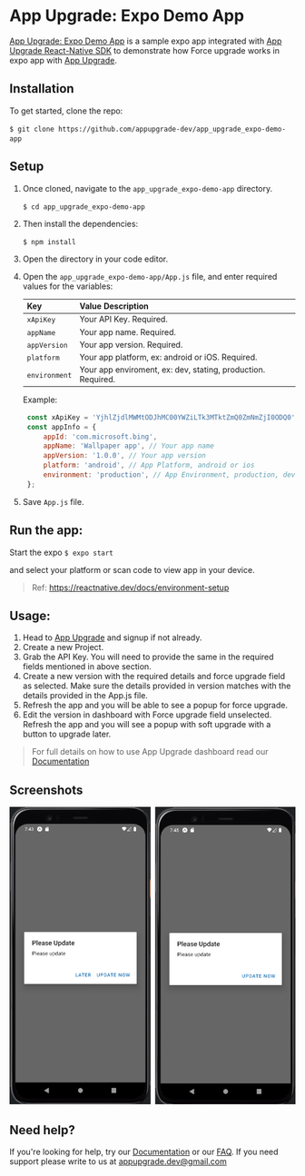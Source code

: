 # App Upgrade: Expo Demo App

[App Upgrade: Expo Demo App](https://github.com/appupgrade-dev/app_upgrade_expo-demo-app) is a sample expo app integrated with [App Upgrade React-Native SDK](https://www.npmjs.com/package/app-upgrade-react-native-sdk) to demonstrate how Force upgrade works in expo app with [App Upgrade](https://appupgrade.dev). 


## Installation

To get started, clone the repo:

`$ git clone https://github.com/appupgrade-dev/app_upgrade_expo-demo-app`

## Setup

1. Once cloned, navigate to the `app_upgrade_expo-demo-app` directory.

   `$ cd app_upgrade_expo-demo-app`

1. Then install the dependencies:

   `$ npm install`

1. Open the directory in your code editor.

1. Open the `app_upgrade_expo-demo-app/App.js` file, and enter required values for the variables:

   | Key                   | Value Description |
   | -----------------------|-------------|
   | `xApiKey`     | Your API Key. Required. |
   | `appName`  | Your app name. Required. |
   | `appVersion`  | Your app version. Required. |
   | `platform`  | Your app platform, ex: android or iOS. Required. |
   | `environment`  | Your app enviroment, ex: dev, stating, production. Required. |

   Example:

   ```js
    const xApiKey = 'YjhlZjdlMWMtODJhMC00YWZiLTk3MTktZmQ0ZmNmZjI0ODQ0';
    const appInfo = {
        appId: 'com.microsoft.bing',
        appName: 'Wallpaper app', // Your app name
        appVersion: '1.0.0', // Your app version
        platform: 'android', // App Platform, android or ios
        environment: 'production', // App Environment, production, development
    };
   ```

1. Save `App.js` file.

## Run the app:
   Start the expo
   `$ expo start`

   and select your platform or scan code to view app in your device.

> Ref: https://reactnative.dev/docs/environment-setup

## Usage:   

1. Head to [App Upgrade](https://appupgrade.dev) and signup if not already.
2. Create a new Project.
3. Grab the API Key. You will need to provide the same in the required fields mentioned in above section.
4. Create a new version with the required details and force upgrade field as selected. Make sure the details provided in version matches with the details provided in the App.js file.
5. Refresh the app and you will be able to see a popup for force upgrade.
6. Edit the version in dashboard with Force upgrade field unselected. Refresh the app and you will see a popup with soft upgrade with a button to upgrade later.
 > For full details on how to use App Upgrade dashboard read our [Documentation](https://appupgrade.dev/docs)

## Screenshots
 ![forceupgrade_expo](https://raw.githubusercontent.com/appupgrade-dev/app-upgrade-assets/main/images/forceupgrade_expo.png)

## Need help?

If you're looking for help, try our [Documentation](https://appupgrade.dev/docs/) or our [FAQ](https://appupgrade.dev/docs/app-upgrade-faq).
If you need support please write to us at appupgrade.dev@gmail.com